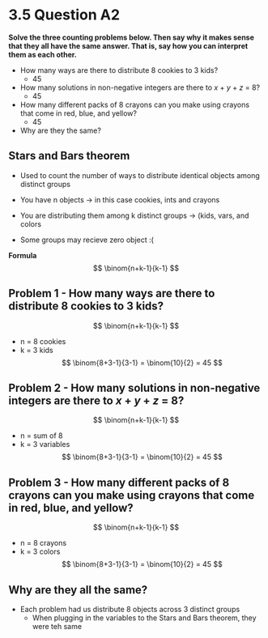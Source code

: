 # 3.5 Question A2

**Solve the three counting problems below. Then say why it makes sense that they all have the same answer. That is, say how you can interpret them as each other.** 
- How many ways are there to distribute 8 cookies to 3 kids?
    - 45
- How many solutions in non-negative integers are there to $x$ + $y$ + $z$ = 8?
    - 45
- How many different packs of 8 crayons can you make using crayons that come in red, blue, and yellow?
    - 45
- Why are they the same?

## Stars and Bars theorem
- Used to count the number of ways to distribute identical objects among distinct groups

- You have n objects -> in this case cookies, ints and crayons
- You are distributing them among k distinct groups -> (kids, vars, and colors
- Some groups may recieve zero object :(

**Formula** <br>
$$ \binom{n+k-1}{k-1} $$

## Problem 1 - How many ways are there to distribute 8 cookies to 3 kids?
$$ \binom{n+k-1}{k-1} $$
- n = 8 cookies
- k = 3 kids
$$ \binom{8+3-1}{3-1} = \binom{10}{2} = 45 $$

## Problem 2 - How many solutions in non-negative integers are there to $x$ + $y$ + $z$ = 8?
$$ \binom{n+k-1}{k-1} $$
- n = sum of 8
- k = 3 variables
$$ \binom{8+3-1}{3-1} = \binom{10}{2} = 45 $$

## Problem 3 - How many different packs of 8 crayons can you make using crayons that come in red, blue, and yellow?
$$ \binom{n+k-1}{k-1} $$
- n = 8 crayons
- k = 3 colors
$$ \binom{8+3-1}{3-1} = \binom{10}{2} = 45 $$

## Why are they all the same? 
- Each problem had us distribute 8 objects across 3 distinct groups
    - When plugging in the variables to the Stars and Bars theorem, they were teh same
